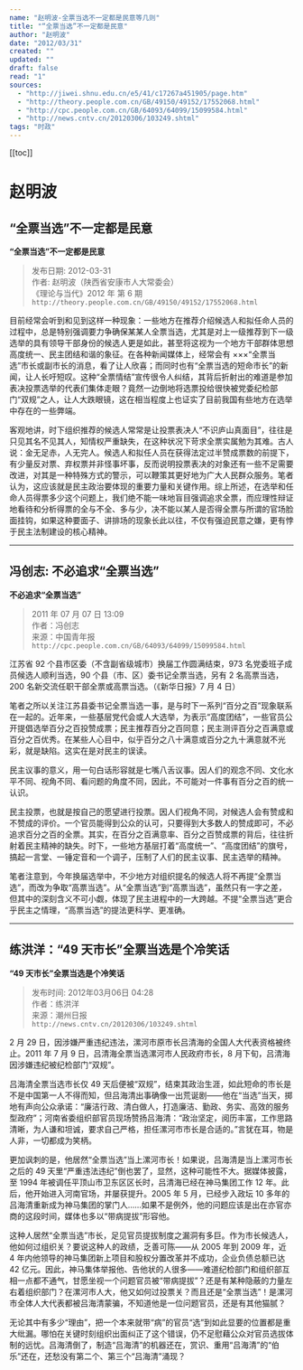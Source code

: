 ```yaml
---
name: "赵明波-全票当选不一定都是民意等几则"
title: "“全票当选”不一定都是民意"
author: "赵明波"
date: "2012/03/31"
created: ""
updated: ""
draft: false
read: "1"
sources:
  - "http://jiwei.shnu.edu.cn/e5/41/c17267a451905/page.htm"
  - "http://theory.people.com.cn/GB/49150/49152/17552068.html"
  - "http://cpc.people.com.cn/GB/64093/64099/15099584.html"
  - "http://news.cntv.cn/20120306/103249.shtml"
tags: "时政"
---
```


[[toc]]

# 赵明波

## “全票当选”不一定都是民意

**“全票当选”不一定都是民意**

> 发布日期: 2012-03-31  
> 作者: 赵明波（陕西省安康市人大常委会）  
> 《理论与当代》2012 年 第 6 期  
> `http://theory.people.com.cn/GB/49150/49152/17552068.html`  

目前经常会听到和见到这样一种现象：一些地方在推荐介绍候选人和拟任命人员的过程中，总是特别强调要力争确保某某人全票当选，尤其是对上一级推荐到下一级选举的具有领导干部身份的候选人更是如此，甚至将这视为一个地方干部群体思想高度统一、民主团结和谐的象征。在各种新闻媒体上，经常会有 ×××“全票当选”市长或副市长的消息，看了让人欣喜；而同时也有“全票当选的短命市长”的新闻，让人长吁短叹。这种“全票情结”宣传很令人纠结，其背后折射出的难道是参加表决投票选举的代表们集体走眼？竟然一边倒地将选票投给很快被党委纪检部门“双规”之人，让人大跌眼镜，这在相当程度上也证实了目前我国有些地方在选举中存在的一些弊端。

客观地讲，时下组织推荐的候选人常常是让投票表决人“不识庐山真面目”，往往是只见其名不见其人，知情权严重缺失，在这种状况下苛求全票实属勉为其难。古人说：金无足赤，人无完人。候选人和拟任人员在获得法定过半赞成票数的前提下，有少量反对票、弃权票并非怪事坏事，反而说明投票表决的对象还有一些不足需要改进，对其是一种特殊方式的警示，可以鞭策其更好地为广大人民群众服务。笔者认为，这应该就是民主政治要体现的重要力量和关键作用。综上所述，在选举和任命人员得票多少这个问题上，我们绝不能一味地盲目强调追求全票，而应理性辩证地看待和分析得票的全与不全、多与少，决不能以某人是否得全票与所谓的官场脸面挂钩，如果这种要面子、讲排场的现象长此以往，不仅有强迫民意之嫌，更有悖于民主法制建设的核心精神。

---

## 冯创志: 不必追求“全票当选”

**不必追求“全票当选”**

> 2011 年 07 月 07 日 13:09  
> 作者：冯创志  
> 来源：中国青年报  
> `http://cpc.people.com.cn/GB/64093/64099/15099584.html`  

江苏省 92 个县市区委（不含副省级城市）换届工作圆满结束，973 名党委班子成员候选人顺利当选，90 个县（市、区）委书记全票当选，另有 2 名高票当选，200 名新交流任职干部全票或高票当选。（《新华日报》7 月 4 日）

笔者之所以关注江苏县委书记全票当选一事，是与时下一系列“百分之百”现象联系在一起的。近年来，一些基层党代会或人大选举，为表示“高度团结”，一些官员公开提倡选举百分之百投赞成票；民主推荐百分之百同意；民主测评百分之百满意或百分之百优秀。在某些人心目中，似乎百分之八十满意或百分之九十满意就不光彩，就是缺陷。这实在是对民主的误读。

民主议事的意义，用一句白话形容就是七嘴八舌议事。因人们的观念不同、文化水平不同、视角不同、看问题的角度不同，因此，不可能对一件事有百分之百的统一认识。

民主投票，也就是按自己的愿望进行投票。因人们视角不同，对候选人会有赞成和不赞成的评价。一个官员能得到公众的认可，只要得到大多数人的赞成即可，不必追求百分之百的全票。其实，在百分之百满意率、百分之百赞成票的背后，往往折射着民主精神的缺失。时下，一些地方基层打着“高度统一”、“高度团结”的旗号，搞起一言堂、一锤定音和一个调子，压制了人们的民主议事、民主选举的精神。

笔者注意到，今年换届选举中，不少地方对组织提名的候选人将不再提“全票当选”，而改为争取“高票当选”。从“全票当选”到“高票当选”，虽然只有一字之差，但其中的深刻含义不可小觑，体现了民主进程中的一大跨越。不提“全票当选”更合乎民主之情理，“高票当选”的提法更科学、更准确。

---

## 练洪洋：“49 天市长”全票当选是个冷笑话

**“49 天市长”全票当选是个冷笑话**

> 发布时间: 2012年03月06日 04:28   
> 作者：练洪洋  
> 来源：潮州日报  
> `http://news.cntv.cn/20120306/103249.shtml`  

2 月 29 日，因涉嫌严重违纪违法，漯河市原市长吕清海的全国人大代表资格被终止。2011 年 7 月 9 日，吕清海全票当选漯河市人民政府市长，8 月下旬，吕清海因涉嫌违纪被纪检部门“双规”。

吕海清全票当选市长仅 49 天后便被“双规”，结束其政治生涯，如此短命的市长是不是中国第一人不得而知，但吕海清出事确像一出荒诞剧——他在“当选”当天，掷地有声向公众承诺：“廉洁行政、清白做人，打造廉洁、勤政、务实、高效的服务型政府”；河南省委组织部官员现场赞扬吕海清：“政治坚定，阅历丰富，工作思路清晰，为人谦和坦诚，要求自己严格，担任漯河市市长是合适的。”言犹在耳，物是人非，一切都成为笑柄。

更加讽刺的是，他居然“全票当选”当上漯河市长！如果说，吕海清是当上漯河市长之后的 49 天里“严重违法违纪”倒也罢了，显然，这种可能性不大。据媒体披露，至 1994 年被调任平顶山市卫东区区长时，吕清海已经在神马集团工作 12 年。此后，他开始进入河南官场，并屡获提升。2005 年 5 月，已经步入政坛 10 多年的吕海清重新成为神马集团的掌门人……如果不是例外，他的问题应该是出在亦官亦商的这段时间，媒体也多以“带病提拔”形容他。

这种人居然“全票当选”市长，足见官员提拔制度之漏洞有多巨。作为市长候选人，他如何过组织关？要说这种人的政绩，乏善可陈——从 2005 年到 2009 年，近 4 年内他领导的神马集团新上项目和股权分置改革并不成功，企业负债总额已达 42 亿元。因此，神马集体举报他、告他状的人很多——难道纪检部门和组织部互相一点都不通气，甘愿坐视一个问题官员被“带病提拔”？还是有某种隐蔽的力量左右着组织部门？在漯河市人大，他又如何过投票关？而且还是“全票当选”！是漯河市全体人大代表都被吕海清蒙骗，不知道他是一位问题官员，还是有其他猫腻？

无论其中有多少“理由”，把一个本来就带“病”的官员“选”到如此显要的位置都是重大纰漏。哪怕在关键时刻组织出面纠正了这个错误，仍不足慰藉公众对官员选拔体制的远忧。吕海清倒了，制造“吕海清”的机器还在，赏识、重用“吕海清”的“伯乐”还在，还愁没有第二个、第三个“吕海清”涌现？
